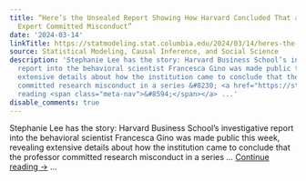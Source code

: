 ```yaml
---
title: “Here’s the Unsealed Report Showing How Harvard Concluded That a Dishonesty
  Expert Committed Misconduct”
date: '2024-03-14'
linkTitle: https://statmodeling.stat.columbia.edu/2024/03/14/heres-the-unsealed-report-showing-how-harvard-concluded-that-a-dishonesty-expert-committed-misconduct/
source: Statistical Modeling, Causal Inference, and Social Science
description: 'Stephanie Lee has the story: Harvard Business School’s investigative
  report into the behavioral scientist Francesca Gino was made public this week, revealing
  extensive details about how the institution came to conclude that the professor
  committed research misconduct in a series &#8230; <a href="https://statmodeling.stat.columbia.edu/2024/03/14/heres-the-unsealed-report-showing-how-harvard-concluded-that-a-dishonesty-expert-committed-misconduct/">Continue
  reading <span class="meta-nav">&#8594;</span></a> ...'
disable_comments: true
---
```

Stephanie Lee has the story: Harvard Business School’s investigative report into the behavioral scientist Francesca Gino was made public this week, revealing extensive details about how the institution came to conclude that the professor committed research misconduct in a series &#8230; <a href="https://statmodeling.stat.columbia.edu/2024/03/14/heres-the-unsealed-report-showing-how-harvard-concluded-that-a-dishonesty-expert-committed-misconduct/">Continue reading <span class="meta-nav">&#8594;</span></a> ...